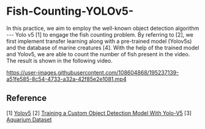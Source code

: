 # Fish-Counting-YOLOv5-

In this practice, we aim to employ the well-known object detection algorithm --- Yolo v5 [1] to engage the fish counting problem. By referring to [2], we first implement transfer learning along with a pre-trained model (Yolov5s) and the database of marine creatures [4]. With the help of the trained model and Yolov5, we are able to count the number of fish present in the video. The result is shown in the following video.


https://user-images.githubusercontent.com/108604868/195237139-a51fe585-8c54-4733-a32a-42f85e2e1081.mp4



## Reference 
[1] [Yolov5](https://github.com/ultralytics/yolov5)
[2] [Training a Custom Object Detection Model With Yolo-V5](https://medium.com/analytics-vidhya/training-a-custom-object-detection-model-with-yolo-v5-aa9974c07088)
[3] [Aquarium Dataset](https://public.roboflow.com/object-detection/aquarium)
